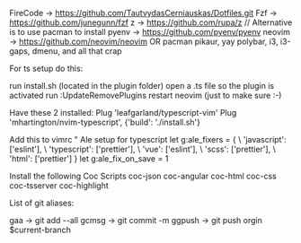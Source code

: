 FireCode -> https://github.com/TautvydasCerniauskas/Dotfiles.git
Fzf -> https://github.com/junegunn/fzf
z -> https://github.com/rupa/z // Alternative is to use pacman to install
pyenv -> https://github.com/pyenv/pyenv
neovim -> https://github.com/neovim/neovim OR pacman
pikaur, yay 
polybar, i3, i3-gaps, dmenu, and all that crap

For ts setup do this:

run install.sh (located in the plugin folder)
open a .ts file so the plugin is activated
run :UpdateRemovePlugins
restart neovim (just to make sure :-)

Have these 2 installed:
    Plug 'leafgarland/typescript-vim'
    Plug 'mhartington/nvim-typescript', {'build': './install.sh'}

Add this to vimrc
" Ale setup for typescript
let g:ale_fixers = {
\    'javascript': ['eslint'],
\    'typescript': ['prettier'],
\    'vue': ['eslint'],
\    'scss': ['prettier'],
\    'html': ['prettier']
\}
let g:ale_fix_on_save = 1

Install the following Coc Scripts
coc-json coc-angular coc-html coc-css coc-tsserver coc-highlight 

List of git aliases:

gaa -> git add --all
gcmsg -> git commit -m 
ggpush -> git push orgin $current-branch
